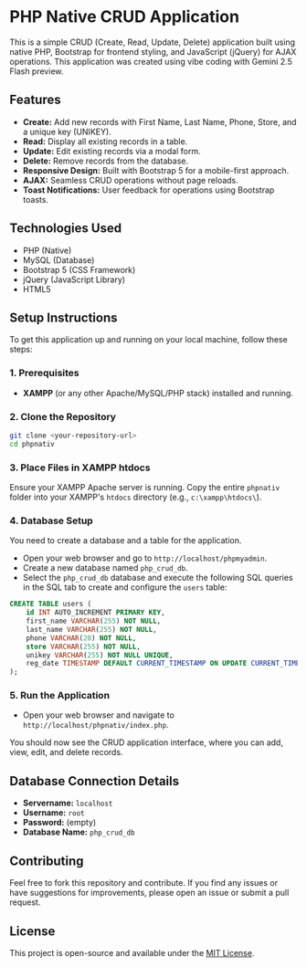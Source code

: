 # PHP Native CRUD Application

This is a simple CRUD (Create, Read, Update, Delete) application built using native PHP, Bootstrap for frontend styling, and JavaScript (jQuery) for AJAX operations. This application was created using vibe coding with Gemini 2.5 Flash preview.

## Features

*   **Create:** Add new records with First Name, Last Name, Phone, Store, and a unique key (UNIKEY).
*   **Read:** Display all existing records in a table.
*   **Update:** Edit existing records via a modal form.
*   **Delete:** Remove records from the database.
*   **Responsive Design:** Built with Bootstrap 5 for a mobile-first approach.
*   **AJAX:** Seamless CRUD operations without page reloads.
*   **Toast Notifications:** User feedback for operations using Bootstrap toasts.

## Technologies Used

*   PHP (Native)
*   MySQL (Database)
*   Bootstrap 5 (CSS Framework)
*   jQuery (JavaScript Library)
*   HTML5

## Setup Instructions

To get this application up and running on your local machine, follow these steps:

### 1. Prerequisites

*   **XAMPP** (or any other Apache/MySQL/PHP stack) installed and running.

### 2. Clone the Repository

```bash
git clone <your-repository-url>
cd phpnativ
```

### 3. Place Files in XAMPP htdocs

Ensure your XAMPP Apache server is running. Copy the entire `phpnativ` folder into your XAMPP's `htdocs` directory (e.g., `c:\xampp\htdocs\`).

### 4. Database Setup

You need to create a database and a table for the application.

*   Open your web browser and go to `http://localhost/phpmyadmin`.
*   Create a new database named `php_crud_db`.
*   Select the `php_crud_db` database and execute the following SQL queries in the SQL tab to create and configure the `users` table:

```sql
CREATE TABLE users (
    id INT AUTO_INCREMENT PRIMARY KEY,
    first_name VARCHAR(255) NOT NULL,
    last_name VARCHAR(255) NOT NULL,
    phone VARCHAR(20) NOT NULL,
    store VARCHAR(255) NOT NULL,
    unikey VARCHAR(255) NOT NULL UNIQUE,
    reg_date TIMESTAMP DEFAULT CURRENT_TIMESTAMP ON UPDATE CURRENT_TIMESTAMP
);
```

### 5. Run the Application

*   Open your web browser and navigate to `http://localhost/phpnativ/index.php`.

You should now see the CRUD application interface, where you can add, view, edit, and delete records.

## Database Connection Details

*   **Servername:** `localhost`
*   **Username:** `root`
*   **Password:** (empty)
*   **Database Name:** `php_crud_db`

## Contributing

Feel free to fork this repository and contribute. If you find any issues or have suggestions for improvements, please open an issue or submit a pull request.

## License

This project is open-source and available under the [MIT License](LICENSE).